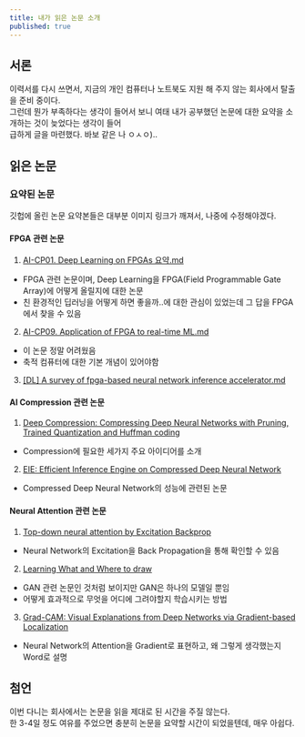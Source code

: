 ```yaml
---
title: 내가 읽은 논문 소개 
published: true
---
```


## [](#header-1)서론
이력서를 다시 쓰면서, 지금의 개인 컴퓨터나 노트북도 지원 해 주지 않는 회사에서 탈출을 준비 중이다.<br>
그런데 뭔가 부족하다는 생각이 들어서 보니 여태 내가 공부했던 논문에 대한 요약을 소개하는 것이 늦었다는 생각이 들어<br>
급하게 글을 마련했다. 바보 같은 나 ㅇㅅㅇ)..<br>

## [](#header-3)읽은 논문
### [](#header-3-1)요약된 논문
깃헙에 올린 논문 요약본들은 대부분 이미지 링크가 깨져서, 나중에 수정해야겠다.<br>

#### FPGA 관련 논문
1. [AI-CP01. Deep Learning on FPGAs 요약.md](https://github.com/pinkrespect/papers_I_read/blob/master/AI-CP01.%20Deep%20Learning%20on%20FPGAs%20%EC%9A%94%EC%95%BD.md)
  - FPGA 관련 논문이며, Deep Learning을 FPGA(Field Programmable Gate Array)에 어떻게 올릴지에 대한 논문
  - 친 환경적인 딥러닝을 어떻게 하면 좋을까..에 대한 관심이 있었는데 그 답을 FPGA에서 찾을 수 있음

2. [AI-CP09. Application of FPGA to real-time ML.md](https://github.com/pinkrespect/papers_I_read/blob/master/AI-CP09.%20Application%20of%20FPGA%20to%20real-time%20ML.md)
  - 이 논문 정말 어려웠음
  - 축적 컴퓨터에 대한 기본 개념이 있어야함

3. [[DL] A survey of fpga-based neural network inference accelerator.md](https://github.com/pinkrespect/papers_I_read/blob/master/%5BDL%5D%20A%20survey%20of%20fpga-based%20neural%20network%20inference%20accelerator.md)

#### AI Compression 관련 논문
1. [Deep Compression: Compressing Deep Neural Networks with Pruning, Trained Quantization and Huffman coding](https://github.com/pinkrespect/papers_I_read/blob/master/AI-Comp%2001%20%EC%9A%94%EC%95%BD%20-%2020200103%20%EA%B9%80%EC%96%91%EC%84%A0.md)
  - Compression에 필요한 세가지 주요 아이디어를 소개

2. [EIE: Efficient Inference Engine on Compressed Deep Neural Network](https://github.com/pinkrespect/papers_I_read/blob/master/AI-Comp%2002%20%EC%9A%94%EC%95%BD%20-%2020200103%20%EA%B9%80%EC%96%91%EC%84%A0.md)
  - Compressed Deep Neural Network의 성능에 관련된 논문

#### Neural Attention 관련 논문
1. [Top-down neural attention by Excitation Backprop](https://github.com/pinkrespect/papers_I_read/blob/master/XAI69-Top-down%20Neurla%20Attention%20By%20Excitation%20Backprop%20%EC%9A%94%EC%95%BD_2019.12.10_%EA%B9%80%EC%96%91%EC%84%A0.md)
  - Neural Network의 Excitation을 Back Propagation을 통해 확인할 수 있음

2. [Learning What and Where to draw](https://github.com/pinkrespect/papers_I_read/blob/master/XAI081%20Learning%20What%20and%20Where%20to%20draw%20%EC%9A%94%EC%95%BD.md)
  - GAN 관련 논문인 것처럼 보이지만 GAN은 하나의 모델일 뿐임
  - 어떻게 효과적으로 무엇을 어디에 그려야할지 학습시키는 방법

3. [Grad-CAM: Visual Explanations from Deep Networks via Gradient-based Localization](https://github.com/pinkrespect/papers_I_read/blob/master/Grad-CAM%20%EB%85%BC%EB%AC%B8%20%EC%9A%94%EC%95%BD%20-%2020191205%20%EA%B9%80%EC%96%91%EC%84%A0%20ver0.01.md)
  - Neural Network의 Attention을 Gradient로 표현하고, 왜 그렇게 생각했는지 Word로 설명


## [](#Header-4) 첨언
이번 다니는 회사에서는 논문을 읽을 제대로 된 시간을 주질 않는다.<br>
한 3-4일 정도 여유를 주었으면 충분히 논문을 요약할 시간이 되었을텐데, 매우 아쉽다.


